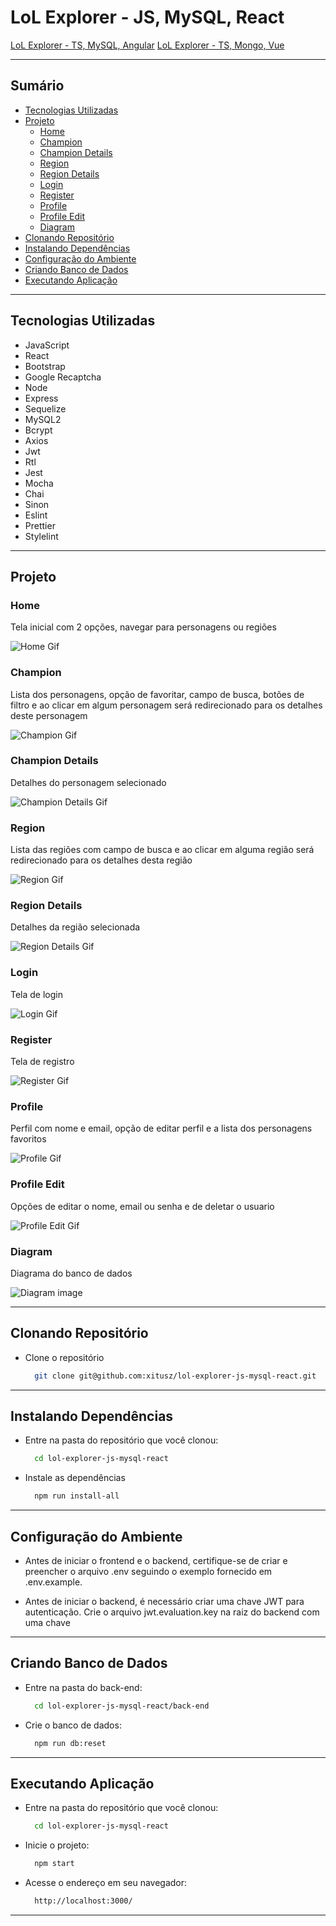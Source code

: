 # LoL Explorer - JS, MySQL, React

[LoL Explorer - TS, MySQL, Angular](https://github.com/xitusz/lol-explorer-ts-mysql-angular)
[LoL Explorer - TS, Mongo, Vue](https://github.com/xitusz/lol-explorer-ts-mongo-vue)

---

## Sumário

- [Tecnologias Utilizadas](#tecnologias-utilizadas)
- [Projeto](#projeto)
  - [Home](#home)
  - [Champion](#champion)
  - [Champion Details](#champion-details)
  - [Region](#region)
  - [Region Details](#region-details)
  - [Login](#login)
  - [Register](#register)
  - [Profile](#profile)
  - [Profile Edit](#profile-edit)
  - [Diagram](#diagram)
- [Clonando Repositório](#clonando-repositório)
- [Instalando Dependências](#instalando-dependências)
- [Configuração do Ambiente](#configuração-do-ambiente)
- [Criando Banco de Dados](#criando-banco-de-dados)
- [Executando Aplicação](#executando-aplicação)

---

## Tecnologias Utilizadas

- JavaScript
- React
- Bootstrap
- Google Recaptcha
- Node
- Express
- Sequelize
- MySQL2
- Bcrypt
- Axios
- Jwt
- Rtl
- Jest
- Mocha
- Chai
- Sinon
- Eslint
- Prettier
- Stylelint

---

## Projeto

### Home

Tela inicial com 2 opções, navegar para personagens ou regiões

![Home Gif](./readme-images/home.gif)

### Champion

Lista dos personagens, opção de favoritar, campo de busca, botões de filtro e ao clicar em algum personagem será redirecionado para os detalhes deste personagem

![Champion Gif](./readme-images/champion.gif)

### Champion Details

Detalhes do personagem selecionado

![Champion Details Gif](./readme-images/championDetails.gif)

### Region

Lista das regiões com campo de busca e ao clicar em alguma região será redirecionado para os detalhes desta região

![Region Gif](./readme-images/region.gif)

### Region Details

Detalhes da região selecionada

![Region Details Gif](./readme-images/regionDetails.gif)

### Login

Tela de login

![Login Gif](./readme-images/login.gif)

### Register

Tela de registro

![Register Gif](./readme-images/register.gif)

### Profile

Perfil com nome e email, opção de editar perfil e a lista dos personagens favoritos

![Profile Gif](./readme-images/profile.gif)

### Profile Edit

Opções de editar o nome, email ou senha e de deletar o usuario

![Profile Edit Gif](./readme-images/profileEdit.gif)

### Diagram

Diagrama do banco de dados

![Diagram image](./readme-images/diagram.png)

---

## Clonando Repositório

- Clone o repositório

  ```sh
    git clone git@github.com:xitusz/lol-explorer-js-mysql-react.git
  ```

---

## Instalando Dependências

- Entre na pasta do repositório que você clonou:

  ```sh
    cd lol-explorer-js-mysql-react
  ```

- Instale as dependências

  ```sh
    npm run install-all
  ```

---

## Configuração do Ambiente

- Antes de iniciar o frontend e o backend, certifique-se de criar e preencher o arquivo .env seguindo o exemplo fornecido em .env.example.

- Antes de iniciar o backend, é necessário criar uma chave JWT para autenticação. Crie o arquivo jwt.evaluation.key na raiz do backend com uma chave

---

## Criando Banco de Dados

- Entre na pasta do back-end:

  ```sh
    cd lol-explorer-js-mysql-react/back-end
  ```

- Crie o banco de dados:

  ```sh
    npm run db:reset
  ```

---

## Executando Aplicação

- Entre na pasta do repositório que você clonou:

  ```sh
    cd lol-explorer-js-mysql-react
  ```

- Inicie o projeto:

  ```sh
    npm start
  ```

- Acesse o endereço em seu navegador:

  ```sh
    http://localhost:3000/
  ```

---
